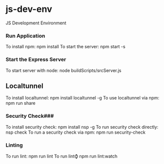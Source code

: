 # js-dev-env
JS Development Environment

### Run Application ###
To install npm: npm install
To start the server: npm start -s

### Start the Express Server ###
To start server with node: node buildScripts/srcServer.js

## Localtunnel ###
To install localtunnel: npm install localtunnel -g
To use localtunnel via npm: npm run share

### Security Check###
To install security check: npm install nsp -g
To run security check directly: nsp check
To run a security check via npm: npm run security-check

### Linting ###
To run lint: npm run lint
To run lint:watch: npm run lint:watch
